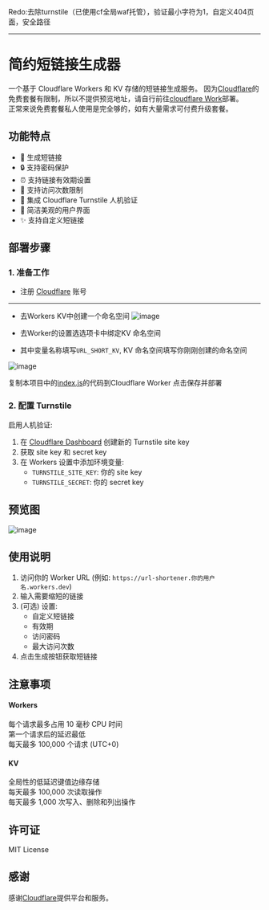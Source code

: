 Redo:去除turnstile（已使用cf全局waf托管），验证最小字符为1，自定义404页面，安全路径

---
# 简约短链接生成器

一个基于 Cloudflare Workers 和 KV 存储的短链接生成服务。
因为[Cloudflare](https://www.cloudflare.com)的免费套餐有限制，所以不提供预览地址，请自行前往[cloudflare Work](https://dash.cloudflare.com)部署。  
正常来说免费套餐私人使用是完全够的，如有大量需求可付费升级套餐。

## 功能特点

- 🔗 生成短链接
- 🔒 支持密码保护
- ⏰ 支持链接有效期设置
- 🔢 支持访问次数限制
- 🤖 集成 Cloudflare Turnstile 人机验证
- 🎨 简洁美观的用户界面
- ✨ 支持自定义短链接

## 部署步骤

### 1. 准备工作

- 注册 [Cloudflare](https://dash.cloudflare.com) 账号
-------
- 去Workers KV中创建一个命名空间
![image](https://github.com/user-attachments/assets/eb761e5d-bdfa-4ef6-8c8f-d347bd27daed)

- 去Worker的设置选选项卡中绑定KV 命名空间

- 其中变量名称填写`URL_SHORT_KV`, KV 命名空间填写你刚刚创建的命名空间

![image](https://github.com/user-attachments/assets/68db428a-c3af-42f7-90fc-43ba91f9cc7b)

复制本项目中的[index.js](/index.js)的代码到Cloudflare Worker 点击保存并部署

### 2. 配置 Turnstile

启用人机验证:

1. 在 [Cloudflare Dashboard](https://dash.cloudflare.com/?to=/:account/turnstile) 创建新的 Turnstile site key
2. 获取 site key 和 secret key
3. 在 Workers 设置中添加环境变量:
   - `TURNSTILE_SITE_KEY`: 你的 site key
   - `TURNSTILE_SECRET`: 你的 secret key

## 预览图

![image](https://github.com/user-attachments/assets/25d3c304-3b25-485a-b158-29d795439cbd)

## 使用说明

1. 访问你的 Worker URL (例如: `https://url-shortener.你的用户名.workers.dev`)
2. 输入需要缩短的链接
3. (可选) 设置:
   - 自定义短链接
   - 有效期
   - 访问密码
   - 最大访问次数
4. 点击生成按钮获取短链接

## 注意事项
#### Workers  
每个请求最多占用 10 毫秒 CPU 时间  
第一个请求后的延迟最低  
每天最多 100,000 个请求 (UTC+0)  
#### KV  
全局性的低延迟键值边缘存储  
每天最多 100,000 次读取操作  
每天最多 1,000 次写入、删除和列出操作  
  
## 许可证

MIT License

## 感谢
感谢[Cloudflare](https://www.cloudflare.com)提供平台和服务。
